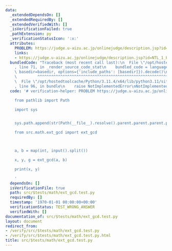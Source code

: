 ```yaml
---
data:
  _extendedDependsOn: []
  _extendedRequiredBy: []
  _extendedVerifiedWith: []
  _isVerificationFailed: true
  _pathExtension: py
  _verificationStatusIcon: ':x:'
  attributes:
    PROBLEM: https://judge.u-aizu.ac.jp/onlinejudge/description.jsp?id=NTL_1_E&lang=ja
    links:
    - https://judge.u-aizu.ac.jp/onlinejudge/description.jsp?id=NTL_1_E&lang=ja
  bundledCode: "Traceback (most recent call last):\n  File \"/opt/hostedtoolcache/Python/3.11.4/x64/lib/python3.11/site-packages/onlinejudge_verify/documentation/build.py\"\
    , line 71, in _render_source_code_stat\n    bundled_code = language.bundle(stat.path,\
    \ basedir=basedir, options={'include_paths': [basedir]}).decode()\n          \
    \         ^^^^^^^^^^^^^^^^^^^^^^^^^^^^^^^^^^^^^^^^^^^^^^^^^^^^^^^^^^^^^^^^^^^^^^^^^^^^^^^^^\n\
    \  File \"/opt/hostedtoolcache/Python/3.11.4/x64/lib/python3.11/site-packages/onlinejudge_verify/languages/python.py\"\
    , line 96, in bundle\n    raise NotImplementedError\nNotImplementedError\n"
  code: '# verification-helper: PROBLEM https://judge.u-aizu.ac.jp/onlinejudge/description.jsp?id=NTL_1_E&lang=ja

    from pathlib import Path

    import sys


    sys.path.append(str(Path(__file__).resolve().parent.parent.parent.parent))

    from src.math.ext_gcd import ext_gcd



    a, b = map(int, input().split())

    x, y, g = ext_gcd(a, b)

    print(x, y)

    '
  dependsOn: []
  isVerificationFile: true
  path: src/$tests/math/ext_gcd.test.py
  requiredBy: []
  timestamp: '1970-01-01 00:00:00+00:00'
  verificationStatus: TEST_WRONG_ANSWER
  verifiedWith: []
documentation_of: src/$tests/math/ext_gcd.test.py
layout: document
redirect_from:
- /verify/src/$tests/math/ext_gcd.test.py
- /verify/src/$tests/math/ext_gcd.test.py.html
title: src/$tests/math/ext_gcd.test.py
---
```

